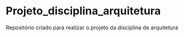 # Projeto_disciplina_arquitetura
Repositório criado para realizar o projeto da disciplina de arquitetura
